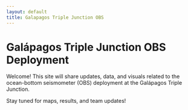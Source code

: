 ```yaml
---
layout: default
title: Galapagos Triple Junction OBS
---
```


# Galápagos Triple Junction OBS Deployment

Welcome! This site will share updates, data, and visuals related to the ocean-bottom seismometer (OBS) deployment at the Galápagos Triple Junction.

Stay tuned for maps, results, and team updates!
